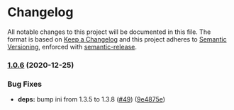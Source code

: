 # Changelog

All notable changes to this project will be documented in this file.
The format is based on [Keep a Changelog](https://keepachangelog.com/en/1.0.0/) and this project adheres to [Semantic Versioning](https://semver.org/spec/v2.0.0.html), enforced with [semantic-release](https://github.com/semantic-release/semantic-release).

### [1.0.6](https://github.com/hertzg/node-gdate-julian/compare/v1.0.5...v1.0.6) (2020-12-25)

### Bug Fixes

- **deps:** bump ini from 1.3.5 to 1.3.8 ([#49](https://github.com/hertzg/node-gdate-julian/issues/49)) ([9e4875e](https://github.com/hertzg/node-gdate-julian/commit/9e4875e2842d4684870074cb3ab285c9ca8d4358))
